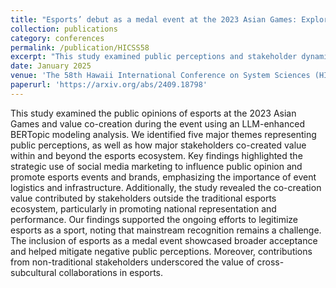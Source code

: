 ```yaml
---
title: "Esports’ debut as a medal event at the 2023 Asian Games: Exploring public perceptions with BERTopic and GPT-4 topic fine-tuning"
collection: publications
category: conferences
permalink: /publication/HICSS58
excerpt: "This study examined public perceptions and stakeholder dynamics of esports at the 2023 Asian Games through LLM-enhanced topic modeling. The findings revealed that while esports' inclusion as a medal event helped legitimize competitive gaming, strategic social media marketing and cross-subcultural collaborations were crucial for building mainstream acceptance. This study provides valuable insights into how major sporting events can effectively integrate esports while managing public perception and stakeholder engagement."
date: January 2025
venue: 'The 58th Hawaii International Conference on System Sciences (HICSS), Big Island, HI'
paperurl: 'https://arxiv.org/abs/2409.18798'
---
```


This study examined the public opinions of esports at the 2023 Asian Games and value co-creation during the event using an LLM-enhanced BERTopic modeling analysis. We identified five major themes representing public perceptions, as well as how major stakeholders co-created value within and beyond the esports ecosystem. Key findings highlighted the strategic use of social media marketing to influence public opinion and promote esports events and brands, emphasizing the importance of event logistics and infrastructure. Additionally, the study revealed the co-creation value contributed by stakeholders outside the traditional esports ecosystem, particularly in promoting national representation and performance. Our findings supported the ongoing efforts to legitimize esports as a sport, noting that mainstream recognition remains a challenge. The inclusion of esports as a medal event showcased broader acceptance and helped mitigate negative public perceptions. Moreover, contributions from non-traditional stakeholders underscored the value of cross-subcultural collaborations in esports.
